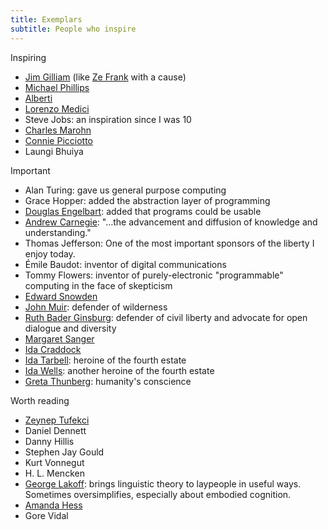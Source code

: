 ```yaml
---
title: Exemplars
subtitle: People who inspire
---
```


Inspiring

* [Jim Gilliam](http://www.jimgilliam.com/) (like [Ze Frank](http://www.zefrank.com/) with a cause)
* [Michael Phillips](http://www.lithiumcreations.com/about-the-author/)
* [Alberti](http://en.wikipedia.org/wiki/Leon_Battista_Alberti)
* [Lorenzo Medici](http://en.wikipedia.org/wiki/Lorenzo_de'_Medici)
* Steve Jobs: an inspiration since I was 10
* [Charles Marohn](http://www.strongtowns.org/journal/2010/11/22/confessions-of-a-recovering-engineer.html)
* [Connie Picciotto](http://www.washingtonpost.com/sf/feature/wp/2013/05/02/connie-picciotto-has-kept-vigil-near-the-white-house-for-32-years-why-and-at-what-cost/)
* Laungi Bhuiya

Important

* Alan Turing: gave us general purpose computing
* Grace Hopper: added the abstraction layer of programming
* [Douglas Engelbart](http://dougengelbart.org/): added that programs could be usable
* [Andrew Carnegie](http://www.carnegie.org/sub/about/biography.html): "…the advancement and diffusion of knowledge and understanding."
* Thomas Jefferson: One of the most important sponsors of the liberty I enjoy today.
* Émile Baudot: inventor of digital communications
* Tommy Flowers: inventor of purely-electronic "programmable" computing in the face of skepticism
* [Edward Snowden](http://en.wikipedia.org/wiki/Edward_Snowden)
* [John Muir](http://en.wikipedia.org/wiki/John_Muir): defender of wilderness
* [Ruth Bader Ginsburg](https://en.wikipedia.org/wiki/Ruth_Bader_Ginsburg): defender of civil liberty and advocate for open dialogue and diversity
* [Margaret Sanger](https://en.wikipedia.org/wiki/Margaret_Sanger)
* [Ida Craddock](https://en.wikipedia.org/wiki/Ida_Craddock)
* [Ida Tarbell](http://en.wikipedia.org/wiki/Ida_Tarbell): heroine of the fourth estate
* [Ida Wells](https://www.nytimes.com/interactive/2018/obituaries/overlooked-ida-b-wells.html): another heroine of the fourth estate
* [Greta Thunberg](https://twitter.com/GretaThunberg/): humanity's conscience

Worth reading

* [Zeynep Tufekci](https://twitter.com/zeynep)
* Daniel Dennett
* Danny Hillis
* Stephen Jay Gould
* Kurt Vonnegut
* H. L. Mencken
* [George Lakoff](http://www.rockridgeinstitute.org/people/lakoff): brings linguistic theory to laypeople in useful ways.  Sometimes oversimplifies, especially about embodied cognition.
* [Amanda Hess](http://amandahess.org/)
* Gore Vidal
